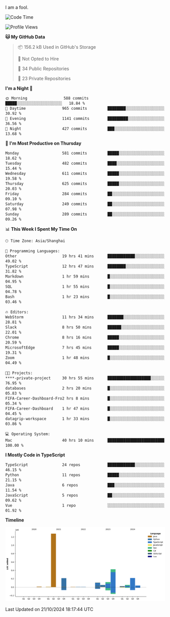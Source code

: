 I am a fool.

<!--START_SECTION:waka-->
![Code Time](http://img.shields.io/badge/Code%20Time-1%2C965%20hrs%2047%20mins-blue)

![Profile Views](http://img.shields.io/badge/Profile%20Views-0-blue)

**🐱 My GitHub Data** 

> 📦 156.2 kB Used in GitHub's Storage 
 > 
> 🚫 Not Opted to Hire
 > 
> 📜 34 Public Repositories 
 > 
> 🔑 23 Private Repositories 
 > 
**I'm a Night 🦉** 

```text
🌞 Morning                588 commits         █████░░░░░░░░░░░░░░░░░░░░   18.84 % 
🌆 Daytime                965 commits         ████████░░░░░░░░░░░░░░░░░   30.92 % 
🌃 Evening                1141 commits        █████████░░░░░░░░░░░░░░░░   36.56 % 
🌙 Night                  427 commits         ███░░░░░░░░░░░░░░░░░░░░░░   13.68 % 
```
📅 **I'm Most Productive on Thursday** 

```text
Monday                   581 commits         █████░░░░░░░░░░░░░░░░░░░░   18.62 % 
Tuesday                  482 commits         ████░░░░░░░░░░░░░░░░░░░░░   15.44 % 
Wednesday                611 commits         █████░░░░░░░░░░░░░░░░░░░░   19.58 % 
Thursday                 625 commits         █████░░░░░░░░░░░░░░░░░░░░   20.03 % 
Friday                   284 commits         ██░░░░░░░░░░░░░░░░░░░░░░░   09.10 % 
Saturday                 249 commits         ██░░░░░░░░░░░░░░░░░░░░░░░   07.98 % 
Sunday                   289 commits         ██░░░░░░░░░░░░░░░░░░░░░░░   09.26 % 
```


📊 **This Week I Spent My Time On** 

```text
🕑︎ Time Zone: Asia/Shanghai

💬 Programming Languages: 
Other                    19 hrs 41 mins      ████████████░░░░░░░░░░░░░   49.02 % 
TypeScript               12 hrs 47 mins      ████████░░░░░░░░░░░░░░░░░   31.82 % 
Markdown                 1 hr 59 mins        █░░░░░░░░░░░░░░░░░░░░░░░░   04.95 % 
SQL                      1 hr 55 mins        █░░░░░░░░░░░░░░░░░░░░░░░░   04.78 % 
Bash                     1 hr 23 mins        █░░░░░░░░░░░░░░░░░░░░░░░░   03.46 % 

🔥 Editors: 
WebStorm                 11 hrs 34 mins      ███████░░░░░░░░░░░░░░░░░░   28.81 % 
Slack                    8 hrs 50 mins       ██████░░░░░░░░░░░░░░░░░░░   22.01 % 
Chrome                   8 hrs 16 mins       █████░░░░░░░░░░░░░░░░░░░░   20.59 % 
MicrosoftEdge            7 hrs 45 mins       █████░░░░░░░░░░░░░░░░░░░░   19.31 % 
Zoom                     1 hr 48 mins        █░░░░░░░░░░░░░░░░░░░░░░░░   04.49 % 

🐱‍💻 Projects: 
****-private-project     30 hrs 55 mins      ███████████████████░░░░░░   76.95 % 
databases                2 hrs 20 mins       █░░░░░░░░░░░░░░░░░░░░░░░░   05.83 % 
FIFA-Career-Dashboard-Fro2 hrs 8 mins        █░░░░░░░░░░░░░░░░░░░░░░░░   05.34 % 
FIFA-Career-Dashboard    1 hr 47 mins        █░░░░░░░░░░░░░░░░░░░░░░░░   04.45 % 
datagrip-workspace       1 hr 33 mins        █░░░░░░░░░░░░░░░░░░░░░░░░   03.86 % 

💻 Operating System: 
Mac                      40 hrs 10 mins      █████████████████████████   100.00 % 
```

**I Mostly Code in TypeScript** 

```text
TypeScript               24 repos            ████████████░░░░░░░░░░░░░   46.15 % 
Python                   11 repos            █████░░░░░░░░░░░░░░░░░░░░   21.15 % 
Java                     6 repos             ███░░░░░░░░░░░░░░░░░░░░░░   11.54 % 
JavaScript               5 repos             ██░░░░░░░░░░░░░░░░░░░░░░░   09.62 % 
Vue                      1 repo              ░░░░░░░░░░░░░░░░░░░░░░░░░   01.92 % 
```



**Timeline**

![Lines of Code chart](https://raw.githubusercontent.com/VeejaLiu/VeejaLiu/master/assets/bar_graph.png)


 Last Updated on 21/10/2024 18:17:44 UTC
<!--END_SECTION:waka-->

